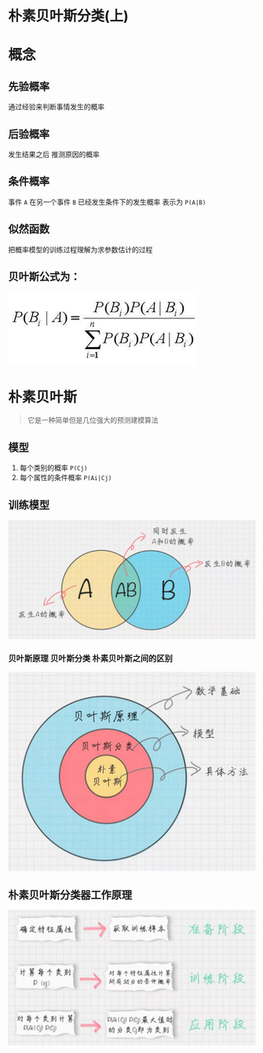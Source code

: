 # 朴素贝叶斯分类(上)


# 概念
## 先验概率

通过经验来判断事情发生的概率

## 后验概率

发生结果之后 推测原因的概率

## 条件概率

事件 `A` 在另一个事件 `B` 已经发生条件下的发生概率 表示为 `P(A|B)`

## 似然函数
把概率模型的训练过程理解为求参数估计的过程

## 贝叶斯公式为：

![贝叶斯公式](https://raw.githubusercontent.com/Syncma/Figurebed/master/img/WechatIMG37.jpeg)


# 朴素贝叶斯

> 它是一种简单但是几位强大的预测建模算法

## 模型
1. 每个类别的概率 `P(Cj)`
2. 每个属性的条件概率 `P(Ai|Cj)`

## 训练模型
![训练模型](https://raw.githubusercontent.com/Syncma/Figurebed/master/img/WechatIMG38.jpeg)

### 贝叶斯原理 贝叶斯分类 朴素贝叶斯之间的区别
![ 贝叶斯原理 贝叶斯分类 朴素贝叶斯之间的区别](https://raw.githubusercontent.com/Syncma/Figurebed/master/img/WechatIMG39.jpeg)

## 朴素贝叶斯分类器工作原理
![朴素贝叶斯分类器工作原理](https://raw.githubusercontent.com/Syncma/Figurebed/master/img/WechatIMG40.jpeg)
